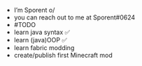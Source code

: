 -  I’m Sporent o/
-  you can reach out to me at Sporent#0624
-  #TODO
-  learn java syntax ✅
-  learn (java)OOP ✅
-  learn fabric modding
-  create/publish first Minecraft mod
